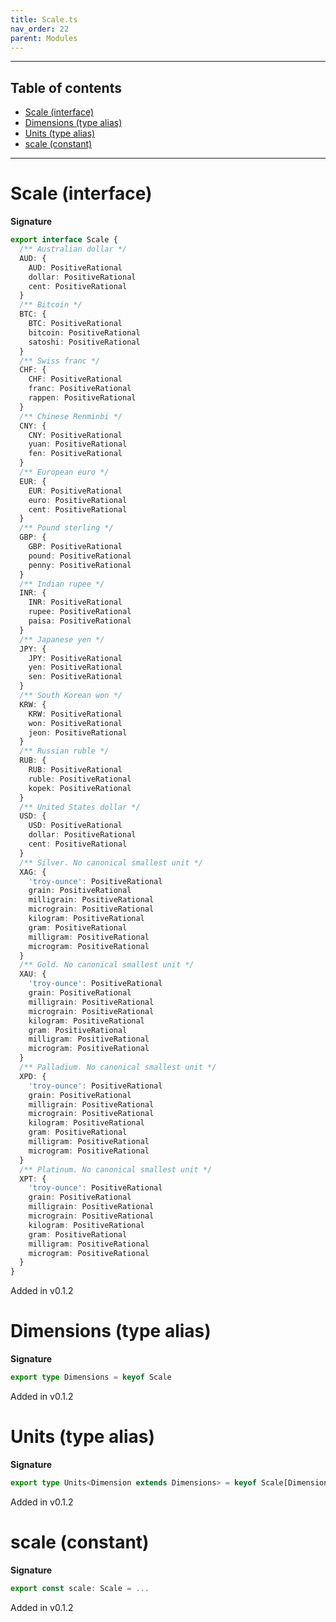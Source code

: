 ```yaml
---
title: Scale.ts
nav_order: 22
parent: Modules
---
```


---

<h2 class="text-delta">Table of contents</h2>

- [Scale (interface)](#scale-interface)
- [Dimensions (type alias)](#dimensions-type-alias)
- [Units (type alias)](#units-type-alias)
- [scale (constant)](#scale-constant)

---

# Scale (interface)

**Signature**

```ts
export interface Scale {
  /** Australian dollar */
  AUD: {
    AUD: PositiveRational
    dollar: PositiveRational
    cent: PositiveRational
  }
  /** Bitcoin */
  BTC: {
    BTC: PositiveRational
    bitcoin: PositiveRational
    satoshi: PositiveRational
  }
  /** Swiss franc */
  CHF: {
    CHF: PositiveRational
    franc: PositiveRational
    rappen: PositiveRational
  }
  /** Chinese Renminbi */
  CNY: {
    CNY: PositiveRational
    yuan: PositiveRational
    fen: PositiveRational
  }
  /** European euro */
  EUR: {
    EUR: PositiveRational
    euro: PositiveRational
    cent: PositiveRational
  }
  /** Pound sterling */
  GBP: {
    GBP: PositiveRational
    pound: PositiveRational
    penny: PositiveRational
  }
  /** Indian rupee */
  INR: {
    INR: PositiveRational
    rupee: PositiveRational
    paisa: PositiveRational
  }
  /** Japanese yen */
  JPY: {
    JPY: PositiveRational
    yen: PositiveRational
    sen: PositiveRational
  }
  /** South Korean won */
  KRW: {
    KRW: PositiveRational
    won: PositiveRational
    jeon: PositiveRational
  }
  /** Russian ruble */
  RUB: {
    RUB: PositiveRational
    ruble: PositiveRational
    kopek: PositiveRational
  }
  /** United States dollar */
  USD: {
    USD: PositiveRational
    dollar: PositiveRational
    cent: PositiveRational
  }
  /** Silver. No canonical smallest unit */
  XAG: {
    'troy-ounce': PositiveRational
    grain: PositiveRational
    milligrain: PositiveRational
    micrograin: PositiveRational
    kilogram: PositiveRational
    gram: PositiveRational
    milligram: PositiveRational
    microgram: PositiveRational
  }
  /** Gold. No canonical smallest unit */
  XAU: {
    'troy-ounce': PositiveRational
    grain: PositiveRational
    milligrain: PositiveRational
    micrograin: PositiveRational
    kilogram: PositiveRational
    gram: PositiveRational
    milligram: PositiveRational
    microgram: PositiveRational
  }
  /** Palladium. No canonical smallest unit */
  XPD: {
    'troy-ounce': PositiveRational
    grain: PositiveRational
    milligrain: PositiveRational
    micrograin: PositiveRational
    kilogram: PositiveRational
    gram: PositiveRational
    milligram: PositiveRational
    microgram: PositiveRational
  }
  /** Platinum. No canonical smallest unit */
  XPT: {
    'troy-ounce': PositiveRational
    grain: PositiveRational
    milligrain: PositiveRational
    micrograin: PositiveRational
    kilogram: PositiveRational
    gram: PositiveRational
    milligram: PositiveRational
    microgram: PositiveRational
  }
}
```

Added in v0.1.2

# Dimensions (type alias)

**Signature**

```ts
export type Dimensions = keyof Scale
```

Added in v0.1.2

# Units (type alias)

**Signature**

```ts
export type Units<Dimension extends Dimensions> = keyof Scale[Dimension]
```

Added in v0.1.2

# scale (constant)

**Signature**

```ts
export const scale: Scale = ...
```

Added in v0.1.2
